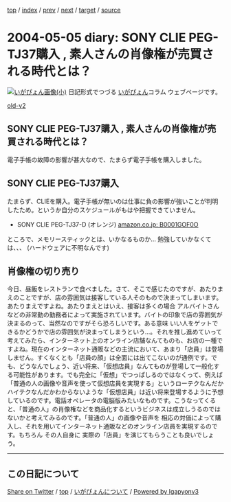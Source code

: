 [top](../index.html) 
 / [index](index.html) 
 / [prev](ig040504.html) 
 / [next](ig040506.html) 
 / [target](https://igapyon.github.io/diary/2004/ig040505.html) 
 / [source](https://github.com/igapyon/diary/blob/master/2004/ig040505.src.md) 

2004-05-05 diary: SONY CLIE PEG-TJ37購入 , 素人さんの肖像権が売買される時代とは？
=====================================================================================================
[![いがぴょん画像(小)](https://igapyon.github.io/diary/images/iga200306s.jpg "いがぴょん")](https://igapyon.github.io/diary/memo/memoigapyon.html) 日記形式でつづる [いがぴょん](https://igapyon.github.io/diary/memo/memoigapyon.html)コラム ウェブページです。

[old-v2](ig040505-orig.html)

## SONY CLIE PEG-TJ37購入 , 素人さんの肖像権が売買される時代とは？

電子手帳の故障の影響が甚大なので、たまらず電子手帳を購入しました。


## SONY CLIE PEG-TJ37購入

たまらず、CLIEを購入。電子手帳が無いのは仕事に負の影響が強いことが判明したため。というか自分のスケジュールがもはや把握できていません。

* SONY CLIE PEG-TJ37-D (オレンジ)
  [amazon.co.jp: B0001GOF0O](http://www.amazon.co.jp/exec/obidos/ASIN/B0001GOF0O/igapyondiary-22)

ところで、メモリースティックとは、いかなるものか… 勉強していかなくては、、、
(ハードウェアに不明なんです)

## 肖像権の切り売り

今日、昼飯をレストランで食べました。さて、そこで感じたのですが、あたりまえのことですが、店の雰囲気は接客している人そのもので決まってしまいます。あたりまえですよね。あたりまえとはいえ、接客は多くの場合 アルバイトさんなどの非常勤の勤務者によって実施されています。バイトの印象で店の雰囲気が決まるのって、当然なのですがそら恐ろしいです。ある意味 いい人をゲットできるかどうかで店の雰囲気が決まってしまうという…。それを推し進めていって考えてみたら、インターネット上のオンライン店舗なんてものも、お店の一種ですよね。現在のインターネット通販などの主流において、あまり「店員」は登場しません。すくなくとも「店員の顔」は全面には出てこないのが通例です。でも、どうなんでしょう、近い将来、「仮想店員」なんてものが登場して一般化する可能性があります。でも完全に「仮想」でつっぱしるのではなくって、例えば「普通の人の画像や音声を使って仮想店員を実現する」というローテクなんだかハイテクなんだかわからないような「仮想店員」は近い将来登場するように予想しているのです。電話オペレータの電脳版みたいなものです。こうなってくると、「普通の人」の肖像権などを商品化するというビジネスは成立しうるのではないかと考えてみるのです。「普通の人」の画像や音声を 相応の対価によって購入し、それを用いてインターネット通販などのオンライン店員を実現するのです。もちろん その人自身に 実際の「店員」を演じてもらうことも良いでしょう。


----------------------------------------------------------------------------------------------------

## この日記について

[Share on Twitter](https://twitter.com/intent/tweet?hashtags=igapyon%2Cdiary%2C%E3%81%84%E3%81%8C%E3%81%B4%E3%82%87%E3%82%93&text=SONY+CLIE+PEG-TJ37%E8%B3%BC%E5%85%A5+%2C+%E7%B4%A0%E4%BA%BA%E3%81%95%E3%82%93%E3%81%AE%E8%82%96%E5%83%8F%E6%A8%A9%E3%81%8C%E5%A3%B2%E8%B2%B7%E3%81%95%E3%82%8C%E3%82%8B%E6%99%82%E4%BB%A3%E3%81%A8%E3%81%AF%EF%BC%9F&url=https%3A%2F%2Figapyon.github.io%2Fdiary%2F2004%2Fig040505.html) / [top](../index.html) / [いがぴょんについて](https://igapyon.github.io/diary/memo/memoigapyon.html) / [Powered by Igapyonv3](https://github.com/igapyon/igapyonv3)
